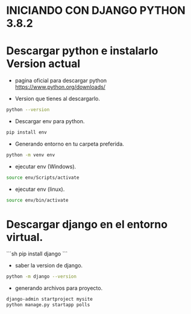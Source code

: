 # INICIANDO CON DJANGO PYTHON 3.8.2

<h1> Descargar python e instalarlo Version actual</h1>

- pagina oficial para descargar python
https://www.python.org/downloads/

- Version que tienes al descargarlo.
```sh
python --version
```

- Descargar env para python.
```sh
pip install env
```

- Generando entorno en tu carpeta preferida.
```sh
python -m venv env
```

- ejecutar env (Windows).
```sh
source env/Scripts/activate
```

- ejecutar env (linux).
```sh
source env/bin/activate
```


<h1> Descargar django en el entorno virtual.</h1>
```sh
pip install django
```

- saber la version de django.
```sh
python -m django --version
```

- generando archivos para proyecto.
```sh
django-admin startproject mysite
python manage.py startapp polls
```
